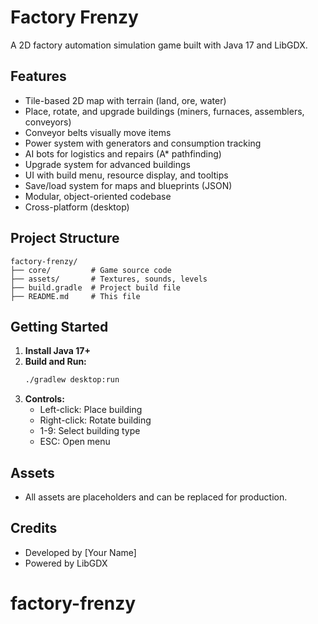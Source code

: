 # Factory Frenzy

A 2D factory automation simulation game built with Java 17 and LibGDX.

## Features
- Tile-based 2D map with terrain (land, ore, water)
- Place, rotate, and upgrade buildings (miners, furnaces, assemblers, conveyors)
- Conveyor belts visually move items
- Power system with generators and consumption tracking
- AI bots for logistics and repairs (A* pathfinding)
- Upgrade system for advanced buildings
- UI with build menu, resource display, and tooltips
- Save/load system for maps and blueprints (JSON)
- Modular, object-oriented codebase
- Cross-platform (desktop)

## Project Structure
```
factory-frenzy/
├── core/         # Game source code
├── assets/       # Textures, sounds, levels
├── build.gradle  # Project build file
├── README.md     # This file
```

## Getting Started
1. **Install Java 17+**
2. **Build and Run:**
   ```sh
   ./gradlew desktop:run
   ```
3. **Controls:**
   - Left-click: Place building
   - Right-click: Rotate building
   - 1-9: Select building type
   - ESC: Open menu

## Assets
- All assets are placeholders and can be replaced for production.

## Credits
- Developed by [Your Name]
- Powered by LibGDX
# factory-frenzy

